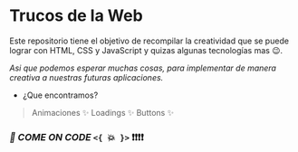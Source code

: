 # Trucos de la Web
Este repositorio tiene el objetivo de recompilar la creatividad que se puede lograr con HTML, CSS y JavaScript y quizas algunas tecnologías mas :wink:.

_Asi que podemos esperar muchas cosas, para implementar de manera creativa a nuestras futuras aplicaciones._

- ¿Que encontramos? 

> Animaciones :sparkles:
> Loadings :sparkles:
> Buttons :sparkles:

### _:dizzy: COME ON CODE_  `<{ `:collision:` }>` :exclamation::exclamation::exclamation::exclamation: